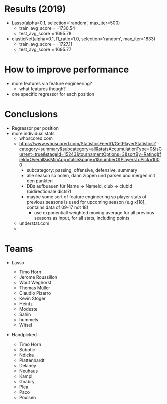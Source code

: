 # Results (2019)
* Lasso(alpha=0.1, selection='random', max_iter=500)
	* train_avg_score = -1730.54
	* test_avg_score = 1695.78
* elasticNet(alpha=0.1, l1_ratio=1.0, selection='random', max_iter=1833)
	* train_avg_score = -1727.11
	* test_avg_score = 1695.77

# How to improve performance
* more features via feature engineering?
	* what features though?
* one specific regressor for each position


# Conclusions
* Regressor per position
* more individual stats
	* whoscored.com
	* https://www.whoscored.com/StatisticsFeed/1/GetPlayerStatistics?category=summary&subcategory=all&statsAccumulationType=0&isCurrent=true&stageId=15243&tournamentOptions=3&sortBy=Rating&field=Overall&isMinApp=false&page=1&numberOfPlayersToPick=1000
		* subcategory: passing, offensive, defensive, summary
		* alle season so holen, dann zippen und parsen und mergen mit den punkten
		* DBs aufbuauen für Name -> NameId, club -> clubId (bidirectionale dicts?)
		* maybe some sort of feature engineering so player stats of previous seasons is used for upcoming season (e.g x[18], contains data of 09-17 not 18)
			* use exponentiall weighted moving average for all previous seasons as input, for all stats, including points
	* understat.com
	* 

# Teams
* Lasso
	* Timo Horn
	* Jerome Roussillon
	* Wout Weghorst
	* Thomas Müller
	* Claudio Pizarro
	* Kevin Stöger
	* Heintz
	* Modeste
	* Sahin
	* hummels
	* Witsel 

* Handpicked
	* Timo Horn
	* Subotic
	* Ndicka
	* Plattenhardt
	* Delaney
	* Neuhaus
	* Kampl
	* Gnabry
	* Plea
	* Paco
	* Poulsen

